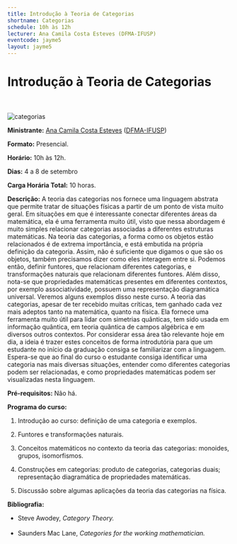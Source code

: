 ```yaml
---
title: Introdução à Teoria de Categorias
shortname: Categorias
schedule: 10h às 12h
lecturer: Ana Camila Costa Esteves (DFMA-IFUSP)
eventcode: jayme5
layout: jayme5
---
```

# Introdução à Teoria de Categorias <br><br>

![categorias](https://github.com/lambdadps/lambdadps.github.io/assets/83843721/fc65a4e8-26bd-4282-abc7-8a6f26e08806)

**Ministrante:** [Ana Camila Costa Esteves](http://lattes.cnpq.br/1385770278771708) ([DFMA-IFUSP](https://portal.if.usp.br/fma/))

**Formato:** Presencial.

**Horário:** 10h às 12h.

**Dias:** 4 a 8 de setembro 

**Carga Horária Total:** 10 horas.

**Descrição:** A teoria das categorias nos fornece uma linguagem abstrata que permite tratar de situações físicas a partir de um ponto de vista muito geral. Em situações em que é interessante conectar diferentes áreas da matemática, ela é uma ferramenta muito útil, visto que nessa abordagem é muito simples relacionar categorias associadas a diferentes estruturas matemáticas. Na teoria das categorias, a forma como os objetos estão relacionados é de extrema importância, e está embutida na própria definição da categoria. Assim, não é suficiente que digamos o que são os objetos, também precisamos dizer como eles interagem entre si. Podemos então, definir funtores, que relacionam diferentes categorias, e transformações naturais que relacionam diferentes funtores. Além disso, nota-se que propriedades matemáticas presentes em diferentes contextos, por exemplo associatividade, possuem uma representação diagramática universal. Veremos alguns exemplos disso neste curso. A teoria das categorias, apesar de ter recebido muitas críticas, tem ganhado cada vez mais adeptos tanto na matemática, quanto na física. Ela fornece uma ferramenta muito útil para lidar com simetrias quânticas, tem sido usada em informação quântica, em teoria quântica de campos algébrica e em diversos outros contextos. Por considerar essa área tão relevante hoje em dia, a ideia é trazer estes conceitos de forma introdutória para que um estudante no início da graduação consiga se familiarizar com a linguagem. Espera-se que ao final do curso o estudante consiga identificar uma categoria nas mais diversas situações, entender como diferentes categorias podem ser relacionadas, e como propriedades matemáticas podem ser visualizadas nesta linguagem.

**Pré-requisitos:** Não há.

**Programa do curso:**

1. Introdução ao curso: definição de uma categoria e exemplos.

2. Funtores e transformações naturais.

3. Conceitos matemáticos no contexto da teoria das categorias: monoides, grupos, isomorfismos.

4. Construções em categorias: produto de categorias, categorias duais; representação diagramática de propriedades matemáticas.

5. Discussão sobre algumas aplicações da teoria das categorias na física.

**Bibliografia:**

<div style="text-align: justify">
 <ul>
  <li> Steve Awodey, <i>Category Theory.</i> </li> <br>
  <li> Saunders Mac Lane, <i>Categories for the working mathematician.</i> </li> <br>
 </ul>
</div>
 
